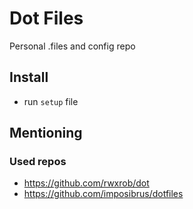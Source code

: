# Dot Files
Personal .files and config repo
## Install
* run `setup` file
## Mentioning
### Used repos
* https://github.com/rwxrob/dot
* https://github.com/imposibrus/dotfiles